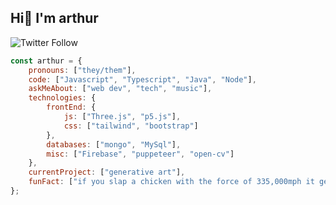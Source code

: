 <h2>Hi👋 I'm arthur</h2>

![Twitter Follow](https://img.shields.io/twitter/follow/ctrl_cheeb_del?label=Follow)

```javascript
const arthur = {
    pronouns: ["they/them"],
    code: ["Javascript", "Typescript", "Java", "Node"],
    askMeAbout: ["web dev", "tech", "music"],
    technologies: {
        frontEnd: {
            js: ["Three.js", "p5.js"],
            css: ["tailwind", "bootstrap"]
        },
        databases: ["mongo", "MySql"],
        misc: ["Firebase", "puppeteer", "open-cv"]
    },
    currentProject: ["generative art"],
    funFact: ["if you slap a chicken with the force of 335,000mph it generates enough heat to cook it"]
};
```
